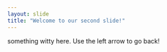 ```yaml
---
layout: slide
title: "Welcome to our second slide!"
---
```

something witty here.
Use the left arrow to go back!
